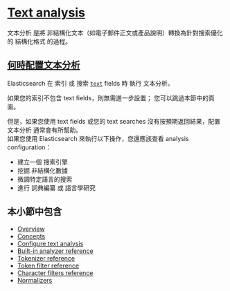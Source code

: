 # [Text analysis](https://www.elastic.co/guide/en/elasticsearch/reference/8.6/analysis.html)

文本分析 是將 非結構化文本（如電子郵件正文或產品說明）轉換為針對搜索優化的 結構化格式 的過程。

## [何時配置文本分析](https://www.elastic.co/guide/en/elasticsearch/reference/8.6/analysis.html#when-to-configure-analysis)

Elasticsearch 在 索引 或 搜索 [`text`](https://www.elastic.co/guide/en/elasticsearch/reference/8.6/text.html) fields 時 執行 文本分析。

如果您的索引不包含 text fields，則無需進一步設置； 您可以跳過本節中的頁面。

但是，如果您使用 text fields 或您的 text searches 沒有按預期返回結果，配置 文本分析 通常會有所幫助。  
如果您使用 Elasticsearch 來執行以下操作，您還應該查看 analysis configuration：

* 建立一個 搜索引擎
* 挖掘 非結構化數據
* 微調特定語言的搜索
* 進行 詞典編纂 或 語言學研究

## 本小節中包含

* [Overview](https://www.elastic.co/guide/en/elasticsearch/reference/8.6/analysis-overview.html)
* [Concepts](https://www.elastic.co/guide/en/elasticsearch/reference/8.6/analysis-concepts.html)
* [Configure text analysis](https://www.elastic.co/guide/en/elasticsearch/reference/8.6/configure-text-analysis.html)
* [Built-in analyzer reference](https://www.elastic.co/guide/en/elasticsearch/reference/8.6/analysis-analyzers.html)
* [Tokenizer reference](https://www.elastic.co/guide/en/elasticsearch/reference/8.6/analysis-tokenizers.html)
* [Token filter reference](https://www.elastic.co/guide/en/elasticsearch/reference/8.6/analysis-tokenfilters.html)
* [Character filters reference](https://www.elastic.co/guide/en/elasticsearch/reference/8.6/analysis-charfilters.html)
* [Normalizers](https://www.elastic.co/guide/en/elasticsearch/reference/8.6/analysis-normalizers.html)
